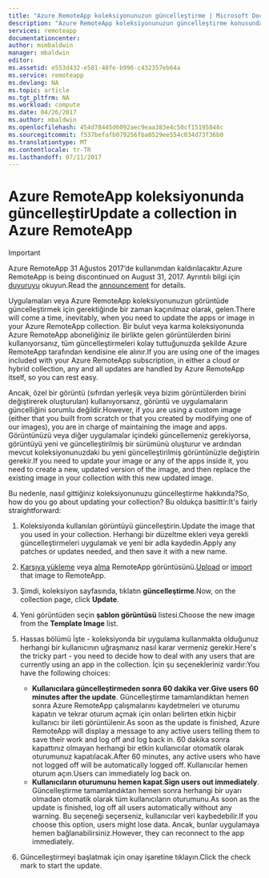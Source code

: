 ```yaml
---
title: "Azure RemoteApp koleksiyonunuzun güncelleştirme | Microsoft Docs"
description: "Azure RemoteApp koleksiyonunuzun güncelleştirme konusunda bilgi edinin"
services: remoteapp
documentationcenter: 
author: msmbaldwin
manager: mbaldwin
editor: 
ms.assetid: e553d432-e581-48fe-b996-c432357eb64a
ms.service: remoteapp
ms.devlang: NA
ms.topic: article
ms.tgt_pltfrm: NA
ms.workload: compute
ms.date: 04/26/2017
ms.author: mbaldwin
ms.openlocfilehash: 454d78445d6092aec9eaa383e4c50cf15195848c
ms.sourcegitcommit: f537befafb079256fba0529ee554c034d73f36b0
ms.translationtype: MT
ms.contentlocale: tr-TR
ms.lasthandoff: 07/11/2017
---
```

# <a name="update-a-collection-in-azure-remoteapp"></a><span data-ttu-id="1d3a1-103">Azure RemoteApp koleksiyonunda güncelleştir</span><span class="sxs-lookup"><span data-stu-id="1d3a1-103">Update a collection in Azure RemoteApp</span></span>
> [!IMPORTANT]
> <span data-ttu-id="1d3a1-104">Azure RemoteApp 31 Ağustos 2017’de kullanımdan kaldırılacaktır.</span><span class="sxs-lookup"><span data-stu-id="1d3a1-104">Azure RemoteApp is being discontinued on August 31, 2017.</span></span> <span data-ttu-id="1d3a1-105">Ayrıntılı bilgi için [duyuruyu](https://go.microsoft.com/fwlink/?linkid=821148) okuyun.</span><span class="sxs-lookup"><span data-stu-id="1d3a1-105">Read the [announcement](https://go.microsoft.com/fwlink/?linkid=821148) for details.</span></span>
> 
> 

<span data-ttu-id="1d3a1-106">Uygulamaları veya Azure RemoteApp koleksiyonunuzun görüntüde güncelleştirmek için gerektiğinde bir zaman kaçınılmaz olarak, gelen.</span><span class="sxs-lookup"><span data-stu-id="1d3a1-106">There will come a time, inevitably, when you need to update the apps or image in your Azure RemoteApp collection.</span></span> <span data-ttu-id="1d3a1-107">Bir bulut veya karma koleksiyonunda Azure RemoteApp aboneliğiniz ile birlikte gelen görüntülerden birini kullanıyorsanız, tüm güncelleştirmeleri kolay tuttuğunuzda şekilde Azure RemoteApp tarafından kendisine ele alınır.</span><span class="sxs-lookup"><span data-stu-id="1d3a1-107">If you are using one of the images included with your Azure RemoteApp subscription, in either a cloud or hybrid collection, any and all updates are handled by Azure RemoteApp itself, so you can rest easy.</span></span>

<span data-ttu-id="1d3a1-108">Ancak, özel bir görüntü (sıfırdan yerleşik veya bizim görüntülerden birini değiştirerek oluşturulan) kullanıyorsanız, görüntü ve uygulamaların güncelliğini sorumlu değildir.</span><span class="sxs-lookup"><span data-stu-id="1d3a1-108">However, if you are using a custom image (either that you built from scratch or that you created by modifying one of our images), you are in charge of maintaining the image and apps.</span></span> <span data-ttu-id="1d3a1-109">Görüntünüzü veya diğer uygulamalar içindeki güncellemeniz gerekiyorsa, görüntüyü yeni ve güncelleştirilmiş bir sürümünü oluşturur ve ardından mevcut koleksiyonunuzdaki bu yeni güncelleştirilmiş görüntünüzle değiştirin gerekir.</span><span class="sxs-lookup"><span data-stu-id="1d3a1-109">If you need to update your image or any of the apps inside it, you need to create a new, updated version of the image, and then replace the existing image in your collection with this new updated image.</span></span>

<span data-ttu-id="1d3a1-110">Bu nedenle, nasıl gittiğiniz koleksiyonunuzu güncelleştirme hakkında?</span><span class="sxs-lookup"><span data-stu-id="1d3a1-110">So, how do you go about updating your collection?</span></span> <span data-ttu-id="1d3a1-111">Bu oldukça basittir:</span><span class="sxs-lookup"><span data-stu-id="1d3a1-111">It's fairly straightforward:</span></span>

1. <span data-ttu-id="1d3a1-112">Koleksiyonda kullanılan görüntüyü güncelleştirin.</span><span class="sxs-lookup"><span data-stu-id="1d3a1-112">Update the image that you used in your collection.</span></span> <span data-ttu-id="1d3a1-113">Herhangi bir düzeltme ekleri veya gerekli güncelleştirmeleri uygulamak ve yeni bir adla kaydedin.</span><span class="sxs-lookup"><span data-stu-id="1d3a1-113">Apply any patches or updates needed, and then save it with a new name.</span></span>
2. <span data-ttu-id="1d3a1-114">[Karşıya yükleme](remoteapp-uploadimage.md) veya [alma](remoteapp-image-on-azurevm.md) RemoteApp görüntüsünü.</span><span class="sxs-lookup"><span data-stu-id="1d3a1-114">[Upload](remoteapp-uploadimage.md) or [import](remoteapp-image-on-azurevm.md) that image to RemoteApp.</span></span>
3. <span data-ttu-id="1d3a1-115">Şimdi, koleksiyon sayfasında, tıklatın **güncelleştirme**.</span><span class="sxs-lookup"><span data-stu-id="1d3a1-115">Now, on the collection page, click **Update**.</span></span>
4. <span data-ttu-id="1d3a1-116">Yeni görüntüden seçin **şablon görüntüsü** listesi.</span><span class="sxs-lookup"><span data-stu-id="1d3a1-116">Choose the new image from the **Template Image** list.</span></span>
5. <span data-ttu-id="1d3a1-117">Hassas bölümü İşte - koleksiyonda bir uygulama kullanmakta olduğunuz herhangi bir kullanıcının uğraşmanız nasıl karar vermeniz gerekir.</span><span class="sxs-lookup"><span data-stu-id="1d3a1-117">Here's the tricky part - you need to decide how to deal with any users that are currently using an app in the collection.</span></span> <span data-ttu-id="1d3a1-118">İçin şu seçenekleriniz vardır:</span><span class="sxs-lookup"><span data-stu-id="1d3a1-118">You have the following choices:</span></span>
   
   * <span data-ttu-id="1d3a1-119">**Kullanıcılara güncelleştirmeden sonra 60 dakika ver**.</span><span class="sxs-lookup"><span data-stu-id="1d3a1-119">**Give users 60 minutes after the update**.</span></span> <span data-ttu-id="1d3a1-120">Güncelleştirme tamamlandıktan hemen sonra Azure RemoteApp çalışmalarını kaydetmeleri ve oturumu kapatın ve tekrar oturum açmak için onları belirten etkin hiçbir kullanıcı bir ileti görüntülenir.</span><span class="sxs-lookup"><span data-stu-id="1d3a1-120">As soon as the update is finished, Azure RemoteApp will display a message to any active users telling them to save their work and log off and log back in.</span></span> <span data-ttu-id="1d3a1-121">60 dakika sonra kapattınız olmayan herhangi bir etkin kullanıcılar otomatik olarak oturumunuz kapatılacak.</span><span class="sxs-lookup"><span data-stu-id="1d3a1-121">After 60 minutes, any active users who have not logged off will be automatically logged off.</span></span> <span data-ttu-id="1d3a1-122">Kullanıcılar hemen oturum açın.</span><span class="sxs-lookup"><span data-stu-id="1d3a1-122">Users can immediately log back on.</span></span>
   * <span data-ttu-id="1d3a1-123">**Kullanıcıların oturumunu hemen kapat**.</span><span class="sxs-lookup"><span data-stu-id="1d3a1-123">**Sign users out immediately**.</span></span> <span data-ttu-id="1d3a1-124">Güncelleştirme tamamlandıktan hemen sonra herhangi bir uyarı olmadan otomatik olarak tüm kullanıcıların oturumunu.</span><span class="sxs-lookup"><span data-stu-id="1d3a1-124">As soon as the update is finished, log off all users automatically without any warning.</span></span> <span data-ttu-id="1d3a1-125">Bu seçeneği seçerseniz, kullanıcılar veri kaybedebilir.</span><span class="sxs-lookup"><span data-stu-id="1d3a1-125">If you choose this option, users might lose data.</span></span> <span data-ttu-id="1d3a1-126">Ancak, bunlar uygulamaya hemen bağlanabilirsiniz.</span><span class="sxs-lookup"><span data-stu-id="1d3a1-126">However, they can reconnect to the app immediately.</span></span>
6. <span data-ttu-id="1d3a1-127">Güncelleştirmeyi başlatmak için onay işaretine tıklayın.</span><span class="sxs-lookup"><span data-stu-id="1d3a1-127">Click the check mark to start the update.</span></span>

